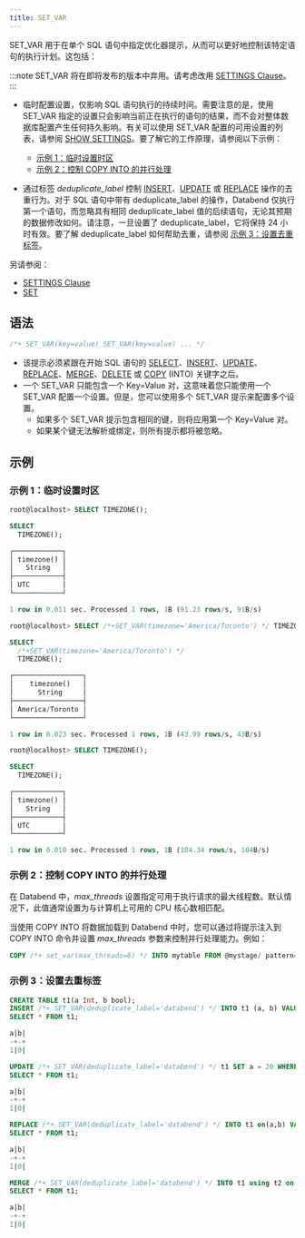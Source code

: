 ```yaml
---
title: SET_VAR
---
```


SET_VAR 用于在单个 SQL 语句中指定优化器提示，从而可以更好地控制该特定语句的执行计划。这包括：

:::note
SET_VAR 将在即将发布的版本中弃用。请考虑改用 [SETTINGS Clause](../20-query-syntax/settings.md)。
:::

- 临时配置设置，仅影响 SQL 语句执行的持续时间。需要注意的是，使用 SET_VAR 指定的设置只会影响当前正在执行的语句的结果，而不会对整体数据库配置产生任何持久影响。有关可以使用 SET_VAR 配置的可用设置的列表，请参阅 [SHOW SETTINGS](03-show-settings.md)。要了解它的工作原理，请参阅以下示例：

    - [示例 1：临时设置时区](#example-1-temporarily-set-timezone)
    - [示例 2：控制 COPY INTO 的并行处理](#example-2-control-parallel-processing-for-copy-into)

- 通过标签 *deduplicate_label* 控制 [INSERT](../10-dml/dml-insert.md)、[UPDATE](../10-dml/dml-update.md) 或 [REPLACE](../10-dml/dml-replace.md) 操作的去重行为。对于 SQL 语句中带有 deduplicate_label 的操作，Databend 仅执行第一个语句，而忽略具有相同 deduplicate_label 值的后续语句，无论其预期的数据修改如何。请注意，一旦设置了 deduplicate_label，它将保持 24 小时有效。要了解 deduplicate_label 如何帮助去重，请参阅 [示例 3：设置去重标签](#example-3-set-deduplicate-label)。

另请参阅：
- [SETTINGS Clause](../20-query-syntax/settings.md)
- [SET](02-set-global.md)

## 语法

```sql
/*+ SET_VAR(key=value) SET_VAR(key=value) ... */
```

- 该提示必须紧跟在开始 SQL 语句的 [SELECT](../20-query-syntax/01-query-select.md)、[INSERT](../10-dml/dml-insert.md)、[UPDATE](../10-dml/dml-update.md)、[REPLACE](../10-dml/dml-replace.md)、[MERGE](../10-dml/dml-merge.md)、[DELETE](../10-dml/dml-delete-from.md) 或 [COPY](../10-dml/dml-copy-into-table.md) (INTO) 关键字之后。
- 一个 SET_VAR 只能包含一个 Key=Value 对，这意味着您只能使用一个 SET_VAR 配置一个设置。但是，您可以使用多个 SET_VAR 提示来配置多个设置。
    - 如果多个 SET_VAR 提示包含相同的键，则将应用第一个 Key=Value 对。
    - 如果某个键无法解析或绑定，则所有提示都将被忽略。

## 示例

### 示例 1：临时设置时区

```sql
root@localhost> SELECT TIMEZONE();

SELECT
  TIMEZONE();

┌────────────┐
│ timezone() │
│   String   │
├────────────┤
│ UTC        │
└────────────┘

1 row in 0.011 sec. Processed 1 rows, 1B (91.23 rows/s, 91B/s)

root@localhost> SELECT /*+SET_VAR(timezone='America/Toronto') */ TIMEZONE();

SELECT
  /*+SET_VAR(timezone='America/Toronto') */
  TIMEZONE();

┌─────────────────┐
│    timezone()   │
│      String     │
├─────────────────┤
│ America/Toronto │
└─────────────────┘

1 row in 0.023 sec. Processed 1 rows, 1B (43.99 rows/s, 43B/s)

root@localhost> SELECT TIMEZONE();

SELECT
  TIMEZONE();

┌────────────┐
│ timezone() │
│   String   │
├────────────┤
│ UTC        │
└────────────┘

1 row in 0.010 sec. Processed 1 rows, 1B (104.34 rows/s, 104B/s)
```
### 示例 2：控制 COPY INTO 的并行处理

在 Databend 中，*max_threads* 设置指定可用于执行请求的最大线程数。默认情况下，此值通常设置为与计算机上可用的 CPU 核心数相匹配。

当使用 COPY INTO 将数据加载到 Databend 中时，您可以通过将提示注入到 COPY INTO 命令并设置 *max_threads* 参数来控制并行处理能力。例如：

```sql
COPY /*+ set_var(max_threads=6) */ INTO mytable FROM @mystage/ pattern='.*[.]parq' FILE_FORMAT=(TYPE=parquet);
```

### 示例 3：设置去重标签

```sql
CREATE TABLE t1(a Int, b bool);
INSERT /*+ SET_VAR(deduplicate_label='databend') */ INTO t1 (a, b) VALUES(1, false);
SELECT * FROM t1;

a|b|
-+-+
1|0|

UPDATE /*+ SET_VAR(deduplicate_label='databend') */ t1 SET a = 20 WHERE b = false;
SELECT * FROM t1;

a|b|
-+-+
1|0|

REPLACE /*+ SET_VAR(deduplicate_label='databend') */ INTO t1 on(a,b) VALUES(40, false);
SELECT * FROM t1;

a|b|
-+-+
1|0|

MERGE /*+ SET_VAR(deduplicate_label='databend') */ INTO t1 using t2 on t1.a = t2.a when matched then update *;
SELECT * FROM t1;

a|b|
-+-+
1|0|
```
